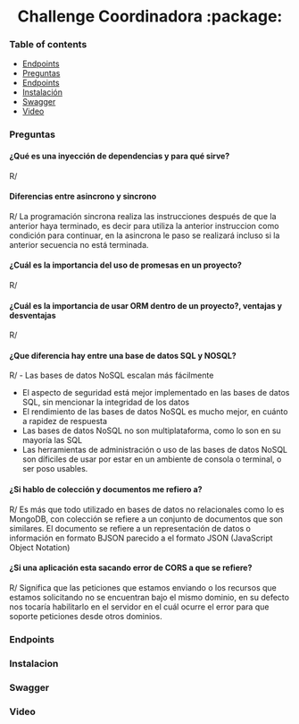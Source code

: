 <h1 align="center">Challenge Coordinadora :package:</h1>


### Table of contents 
- [Endpoints](#endpoints)
- [Preguntas](#preguntas)
- [Endpoints](#endpoints)
- [Instalación](#instalacion)
- [Swagger](#swagger)
- [Video](#video)

### Preguntas 

#### ¿Qué es una inyección de dependencias y para qué sirve?
R/

#### Diferencias entre asincrono y sincrono
R/ La programación sincrona realiza las instrucciones después de que la anterior haya terminado, es decir para utiliza la anterior instruccion como condición para continuar, en la asincrona le paso se realizará incluso si la anterior secuencia no está terminada.

#### ¿Cuál es la importancia del uso de promesas en un proyecto? 
R/

#### ¿Cuál es la importancia de usar ORM dentro de un proyecto?, ventajas y desventajas 
R/

#### ¿Que diferencia hay entre una base de datos SQL y NOSQL? 
R/ - Las bases de datos NoSQL escalan más fácilmente
- El aspecto de seguridad está mejor implementado en las bases de datos SQL, sin mencionar la integridad de los datos
- El rendimiento de las bases de datos NoSQL es mucho mejor, en cuánto a rapidez de respuesta
- Las bases de datos NoSQL no son multiplataforma, como lo son en su mayoría las SQL
- Las herramientas de administración o uso de las bases de datos NoSQL son díficiles de usar por estar en un ambiente de consola o terminal, o ser poso usables.

#### ¿Si hablo de colección y documentos me refiero a? 
R/ Es más que todo utilizado en bases de datos no relacionales como lo es MongoDB, con colección se refiere a un conjunto de documentos que son similares.
El documento se refiere a un representación de datos o información en formato BJSON parecido a el formato JSON (JavaScript Object Notation)


#### ¿Si una aplicación esta sacando error de CORS a que se refiere? 
R/ Significa que las peticiones que estamos enviando o los recursos que estamos solicitando no se encuentran bajo el mismo dominio, en su defecto nos tocaría habilitarlo en el servidor en el cuál ocurre el error para que soporte peticiones desde otros dominios.

### Endpoints 



### Instalacion


### Swagger



### Video 
